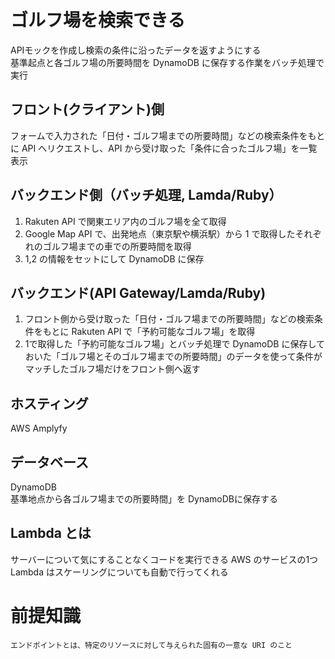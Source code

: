 # ゴルフ場を検索できる  
  
APIモックを作成し検索の条件に沿ったデータを返すようにする  
基準起点と各ゴルフ場の所要時間を DynamoDB に保存する作業をバッチ処理で実行  
  
  
## フロント(クライアント)側  
  
フォームで入力された「日付・ゴルフ場までの所要時間」などの検索条件をもとに API へリクエストし、API から受け取った「条件に合ったゴルフ場」を一覧表示  
  

## バックエンド側（バッチ処理, Lamda/Ruby）  
1. Rakuten API で関東エリア内のゴルフ場を全て取得
2. Google Map API で、出発地点（東京駅や横浜駅）から 1 で取得したそれぞれのゴルフ場までの車での所要時間を取得
3. 1,2 の情報をセットにして DynamoDB に保存
  

## バックエンド(API Gateway/Lamda/Ruby)
1. フロント側から受け取った「日付・ゴルフ場までの所要時間」などの検索条件をもとに Rakuten API で「予約可能なゴルフ場」を取得
2. 1で取得した「予約可能なゴルフ場」とバッチ処理で DynamoDB に保存しておいた「ゴルフ場とそのゴルフ場までの所要時間」のデータを使って条件がマッチしたゴルフ場だけをフロント側へ返す  
  
## ホスティング  
AWS Amplyfy  

## データベース  
DynamoDB  
基準地点から各ゴルフ場までの所要時間」を DynamoDBに保存する  
  
## Lambda とは  
サーバーについて気にすることなくコードを実行できる AWS のサービスの1つ  
Lambda はスケーリングについても自動で行ってくれる  
  
  
# 前提知識
  
```
エンドポイントとは、特定のリソースに対して与えられた固有の一意な URI のこと
```
